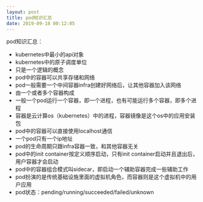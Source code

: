 ```yaml
---
layout: post
title: pod知识汇总
date: 2019-09-18 00:12:05
---
```


pod知识汇总：

- kubernetes中最小的api对象
- kubernetes中的原子调度单位
- 只是一个逻辑的概念
- pod中的容器可以共享存储和网络
- pod一般需要一个中间容器infra创建好网络后，让其他容器加入该网络
- 由一个或者多个容器构成
- 一般一个pod运行一个容器，即一个进程，也有可能运行多个容器，即多个进程
- 容器是云计算os（kubernetes）中的进程，容器镜像是这个os中的应用安装包
- pod中的容器可以直接使用localhost通信
- 一个pod只有一个ip地址
- pod的生命周期只跟infra容器一致，和其他容器无关
- pod中的init container按定义顺序启动，只有init container启动并且退出后，用户容器才会启动
- pod中的容器组合模式叫sidecar，即启动一个辅助容器完成一些辅助工作
- pod扮演的是传统基础设施里面的虚拟机角色，而容器则是这个虚拟机中的用户应用
- pod状态：pending/running/succeeded/failed/unknown
